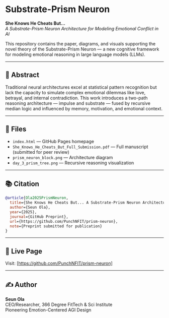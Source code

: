 # Substrate-Prism Neuron

**She Knows He Cheats But…**  
*A Substrate-Prism Neuron Architecture for Modeling Emotional Conflict in AI*

This repository contains the paper, diagrams, and visuals supporting the novel theory of the Substrate-Prism Neuron — a new cognitive framework for modeling emotional reasoning in large language models (LLMs).

---

## 🧠 Abstract

Traditional neural architectures excel at statistical pattern recognition but lack the capacity to simulate complex emotional dilemmas like love, betrayal, and internal contradiction. This work introduces a two-path reasoning architecture — impulse and substrate — fused by recursive median logic and influenced by memory, motivation, and emotional context.

---

## 📄 Files

- `index.html` — GitHub Pages homepage
- `She_Knows_He_Cheats_But_Full_Submission.pdf` — Full manuscript (submitted for peer review)
- `prism_neuron_block.png` — Architecture diagram
- `day_3_prism_tree.png` — Recursive reasoning visualization

---

## 📚 Citation

```bibtex
@article{Ola2025PrismNeuron,
  title={She Knows He Cheats But... A Substrate-Prism Neuron Architecture for Modeling Emotional Conflict in AI},
  author={Seun Ola},
  year={2025},
  journal={GitHub Preprint},
  url={https://github.com/PunchNFIT/prism-neuron},
  note={Preprint submitted for publication}
}
```

---

## 🔗 Live Page

Visit: [https://github.com/PunchNFIT/prism-neuron]

---

## ✍️ Author

**Seun Ola**  
CEO/Researcher, 366 Degree FitTech & Sci Institute  
Pioneering Emotion-Centered AGI Design
